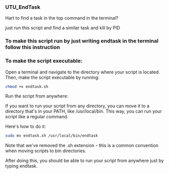 ### UTU_EndTask

Hart to find a task in the top command in the terminal?

just run this script and find a similar task and kill by PID 

### To make this script run by just writing endtask in the terminal follow this instruction 

### To make the script executable:

Open a terminal and navigate to the directory where your script is located. Then, make the script executable by running:

```bash
chmod +x endtask.sh
```

Run the script from anywhere:

If you want to run your script from any directory, you can move it to a directory that's in your PATH, like /usr/local/bin. This way, you can run your script like a regular command. 

Here's how to do it:

```bash
sudo mv endtask.sh /usr/local/bin/endtask
```
Note that we've removed the .sh extension - this is a common convention when moving scripts to bin directories.

After doing this, you should be able to run your script from anywhere just by typing endtask.

